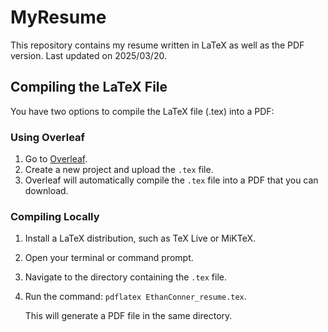# MyResume

This repository contains my resume written in LaTeX as well as the PDF version. Last updated on 2025/03/20.

## Compiling the LaTeX File
You have two options to compile the LaTeX file (.tex) into a PDF:

### Using Overleaf
1. Go to [Overleaf](https://www.overleaf.com).
2. Create a new project and upload the `.tex` file.
3. Overleaf will automatically compile the `.tex` file into a PDF that you can download.

### Compiling Locally
1. Install a LaTeX distribution, such as TeX Live or MiKTeX.
2. Open your terminal or command prompt.
3. Navigate to the directory containing the `.tex` file.
4. Run the command: `pdflatex EthanConner_resume.tex`.
   
   This will generate a PDF file in the same directory.
